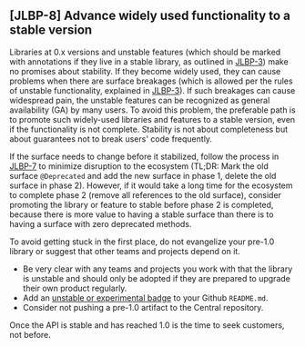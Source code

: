 [JLBP-8] Advance widely used functionality to a stable version
--------------------------------------------------------------

Libraries at 0.x versions and unstable features (which should be marked with
annotations if they live in a stable library, as outlined in
[JLBP-3](JLBP-3.md)) make no promises about stability. If they become widely
used, they can cause problems when there are surface breakages (which is allowed
per the rules of unstable functionality, explained in [JLBP-3](JLBP-3.md)).
If such breakages can cause widespread pain, the unstable features can be recognized
as general availability (GA) by many users.
To avoid this problem, the preferable path is to promote such widely-used
libraries and features to a stable version, even if the functionality is not complete.
Stability is not about completeness but about guarantees not to break
users' code frequently.

If the surface needs to change before it stabilized, follow the process in
[JLBP-7](JLBP-7.md) to minimize disruption to the ecosystem (TL;DR: Mark the old
surface `@Deprecated` and add the new surface in phase 1, delete the old surface
in phase 2). However, if it would take a long time for the ecosystem to complete
phase 2 (remove all references to the old surface), consider promoting the
library or feature to stable before phase 2 is completed, because there is more
value to having a stable surface than there is to having a surface with zero
deprecated methods.

To avoid getting stuck in the first place, do not evangelize your pre-1.0 library
or suggest that other teams and projects depend on it. 

- Be very clear with any teams and projects you work with that the library is unstable
  and should only be adopted if they are prepared to upgrade their own product regularly.
- Add an [unstable or experimental badge](https://github.com/badges/stability-badges) 
  to your Github `README.md`.
- Consider not pushing a pre-1.0 artifact to the Central repository.

Once the API is stable and has reached 1.0 is the time to seek customers,
not before. 